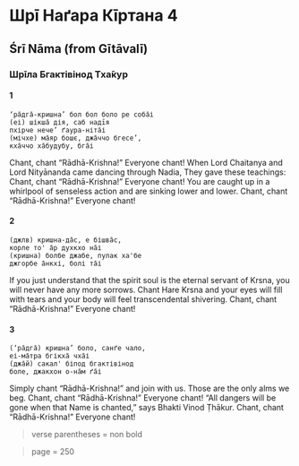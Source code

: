 # Шрī Наґара Кīртана 4

## Śrī Nāma (from Gītāvalī)

### Шрīла Бгактівінод Тха̄кур

#### 1

    ‘ра̄дга̄-кришна’ бол бол боло ре соба̄і
    (еі) шікша̄ дія, саб надīя
    пхірче нече’ ґаура-ніта̄і
    (мічхе) ма̄яр бошє, джа̄ччо бгесе’,
    кха̄ччо ха̄будубу, бга̄і

Chant, chant “Rādhā-Krishna!” Everyone chant! When Lord Chaitanya and Lord Nityānanda came dancing through Nadia, They gave these teachings: Chant, chant “Rādhā-Krishna!” Everyone chant! You are caught up in a whirlpool of senseless action and are sinking lower and lower. Chant, chant “Rādhā-Krishna!” Everyone chant!

#### 2

    (джлв) кришна-да̄с, е бішва̄с,
    корле то' а̄р духкхо на̄і
    (кришна) болбе джабе, пулак ха'бе
    джгорбе а̄нкхі, болі та̄і

If you just understand that the spirit soul is the eternal servant of Krsna, you will never have any more sorrows. Chant Hare Krsna and your eyes will fill with tears and your body will feel transcendental shivering. Chant, chant “Rādhā-Krishna!” Everyone chant!

#### 3

    (‘ра̄дга̄) кришна’ боло, санґе чало,
    еі-ма̄тра бгікха̄ чха̄і
    (джа̄й) сакал' біпод бгактівінод
    боле, джакхон о-на̄м ґа̄і

Simply chant “Rādhā-Krishna!” and join with us. Those are the only alms we beg. Chant, chant “Rādhā-Krishna!” Everyone chant! “All dangers will be gone when that Name is chanted,” says Bhakti Vinod Ṭhākur. Chant, chant “Rādhā-Krishna!” Everyone chant!

> verse parentheses = non bold

> page = 250